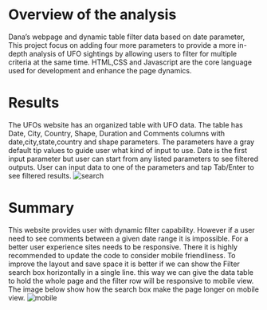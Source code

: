 # Overview of the analysis

 Dana’s webpage and dynamic table filter data based on date parameter, This project focus on adding four more parameters to provide a more in-depth analysis of UFO sightings 
 by allowing users to filter for multiple criteria at the same time. HTML,CSS and Javascript are the core language used for development and enhance the page dynamics.

# Results

 The UFOs website has an organized table with UFO data. The table has Date, City, Country, Shape, Duration and Comments columns with date,city,state,country and shape parameters.
 The parameters have a gray default tip values to guide user what kind of input to use. Date is the first input parameter but user can start from any listed parameters to see
 filtered outputs. User can input data to one of the parameters and tap Tab/Enter to see filtered results. 
 ![search](https://user-images.githubusercontent.com/86446609/132916947-06bfedeb-837f-4f60-8637-6ed597fc854c.JPG)

# Summary

This website provides user with dynamic filter capability. However if a user need to see comments between a given date range it is impossible.
For a better user experience sites needs to be responsive. There it is highly recommended to update the code to consider mobile friendliness.
To improve the layout and save space it is better if we can show the Filter search box horizontally in a single line. this way we can give
the data table to hold the whole page and the filter row will be responsive to mobile view. The image below show how the search box make the page
longer on mobile view.
![mobile](https://user-images.githubusercontent.com/86446609/132916999-a477a0c7-fbd6-4a1c-bd23-f2d617512e35.JPG)
